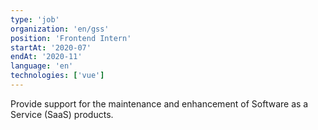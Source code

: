 ```yaml
---
type: 'job'
organization: 'en/gss'
position: 'Frontend Intern'
startAt: '2020-07'
endAt: '2020-11'
language: 'en'
technologies: ['vue']
---
```


Provide support for the maintenance and enhancement of Software as a Service (SaaS) products.

